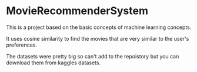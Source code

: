 # MovieRecommenderSystem
This is a project based on the basic concepts of machine learning concepts.

It uses cosine similarity to find the movies that are very similar to the user's preferences.

The datasets were pretty big so can't add to the repoistory but you can download them from kaggles datasets.
